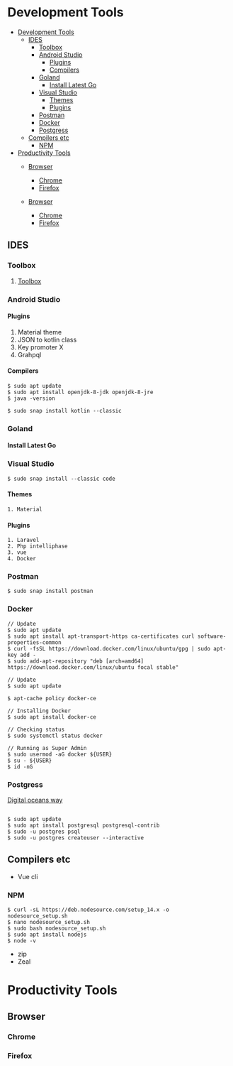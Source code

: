 # Development Tools

- [Development Tools](#development-tools)
  - [IDES](#ides)
    - [Toolbox](#toolbox)
    - [Android Studio](#android-studio)
      - [Plugins](#plugins)
      - [Compilers](#compilers)
    - [Goland](#goland)
      - [Install Latest Go](#install-latest-go)
    - [Visual Studio](#visual-studio)
      - [Themes](#themes)
      - [Plugins](#plugins-1)
    - [Postman](#postman)
    - [Docker](#docker)
    - [Postgress](#postgress)
  - [Compilers etc](#compilers-etc)
    - [NPM](#npm)
- [Productivity Tools](#productivity-tools)
  - [Browser](#browser)
    - [Chrome](#chrome)
    - [Firefox](#firefox)

  - [Browser](#browser)
    - [Chrome](#chrome)
    - [Firefox](#firefox)

<!-- These  are integrated  development  -->

## IDES

### Toolbox

1.  [Toolbox](https://www.jetbrains.com/toolbox-app/)

### Android Studio

#### Plugins

1.  Material theme
2.  JSON to kotlin class
3.  Key promoter X
4.  Grahpql

#### Compilers

```console
$ sudo apt update
$ sudo apt install openjdk-8-jdk openjdk-8-jre
$ java -version

$ sudo snap install kotlin --classic
```

### Goland

#### Install Latest Go

### Visual Studio

```console
$ sudo snap install --classic code
```

#### Themes

    1. Material

#### Plugins

    1. Laravel
    2. Php intelliphase
    3. vue
    4. Docker

### Postman

```console
$ sudo snap install postman
```

### Docker

```console
// Update
$ sudo apt update
$ sudo apt install apt-transport-https ca-certificates curl software-properties-common
$ curl -fsSL https://download.docker.com/linux/ubuntu/gpg | sudo apt-key add -
$ sudo add-apt-repository "deb [arch=amd64] https://download.docker.com/linux/ubuntu focal stable"

// Update
$ sudo apt update

$ apt-cache policy docker-ce

// Installing Docker
$ sudo apt install docker-ce

// Checking status
$ sudo systemctl status docker

// Running as Super Admin
$ sudo usermod -aG docker ${USER}
$ su - ${USER}
$ id -nG
```

### Postgress

[Digital oceans way](https://www.digitalocean.com/community/tutorials/how-to-install-and-use-postgresql-on-ubuntu-18-04)

```console

$ sudo apt update
$ sudo apt install postgresql postgresql-contrib
$ sudo -u postgres psql
$ sudo -u postgres createuser --interactive

```

<!--  -->

## Compilers etc

- Vue cli

### NPM

```console
$ curl -sL https://deb.nodesource.com/setup_14.x -o nodesource_setup.sh
$ nano nodesource_setup.sh
$ sudo bash nodesource_setup.sh
$ sudo apt install nodejs
$ node -v
```

- zip
- Zeal

<!--  -->

# Productivity Tools

## Browser

### Chrome

### Firefox
